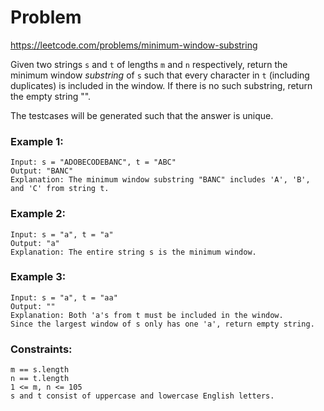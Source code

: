 # Problem
https://leetcode.com/problems/minimum-window-substring

Given two strings `s` and `t` of lengths `m` and `n` respectively, return the minimum window *substring* of `s` such that every character in `t` (including duplicates) is included in the window. If there is no such substring, return the empty string "".

The testcases will be generated such that the answer is unique.

### Example 1:

    Input: s = "ADOBECODEBANC", t = "ABC"
    Output: "BANC"
    Explanation: The minimum window substring "BANC" includes 'A', 'B', and 'C' from string t.

### Example 2:

    Input: s = "a", t = "a"
    Output: "a"
    Explanation: The entire string s is the minimum window.

### Example 3:

    Input: s = "a", t = "aa"
    Output: ""
    Explanation: Both 'a's from t must be included in the window.
    Since the largest window of s only has one 'a', return empty string.


### Constraints:

    m == s.length
    n == t.length
    1 <= m, n <= 105
    s and t consist of uppercase and lowercase English letters.
